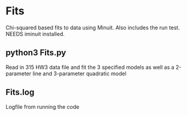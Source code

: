 # Fits
Chi-squared based fits to data using Minuit. Also includes the run test.
NEEDS iminuit installed.

## python3 Fits.py
Read in 315 HW3 data file and fit the 3 specified models as well as 
a 2-parameter line and 3-parameter quadratic model

## Fits.log
Logfile from running the code
